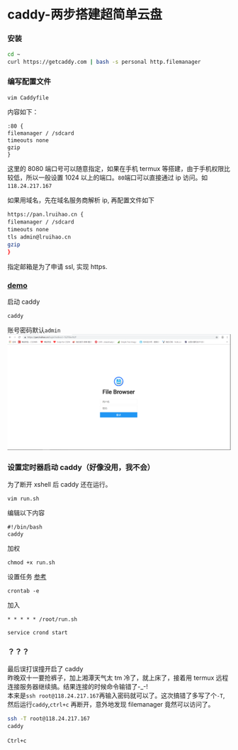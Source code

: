 # caddy-两步搭建超简单云盘


### 安装

```bash
cd ~
curl https://getcaddy.com | bash -s personal http.filemanager
```
### 编写配置文件
```bash
vim Caddyfile
```
内容如下：
```
:80 {
filemanager / /sdcard
timeouts none
gzip
}
```
这里的 8080 端口号可以随意指定，如果在手机 termux 等搭建，由于手机权限比较低，所以一般设置 1024 以上的端口。`80`端口可以直接通过 ip 访问。如`118.24.217.167`

如果用域名，先在域名服务商解析 ip, 再配置文件如下
```bash
https://pan.lruihao.cn {
filemanager / /sdcard
timeouts none
tls admin@lruihao.cn
gzip
}
```

指定邮箱是为了申请 ssl, 实现 https.

### [demo](https://pan.lruihao.cn)

启动 caddy
```
caddy
```
账号密码默认`admin`
![](images/1.png)

### 设置定时器启动 caddy（好像没用，我不会）
为了断开 xshell 后 caddy 还在运行。
```bash
vim run.sh
```
编辑以下内容
```
#!/bin/bash
caddy
```
加权
```
chmod +x run.sh
```
设置任务
[参考](https://www.jianshu.com/p/95d1473859d1)
```
crontab -e
```
加入
```
* * * * * /root/run.sh
```

```
service crond start 
```

### ？？？
最后误打误撞开启了 caddy  
昨晚双十一要抢裤子，加上湘潭天气太 tm 冷了，就上床了，接着用 termux 远程连接服务器继续搞。结果连接的时候命令输错了-\_-!  
本来是`ssh root@118.24.217.167`再输入密码就可以了。这次搞错了多写了个`-T`, 然后运行`caddy`,`ctrl+c`  再断开，意外地发现 filemanager 竟然可以访问了。  
```bash
ssh -T root@118.24.217.167
caddy

Ctrl+c
```

